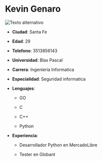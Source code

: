 # Kevin Genaro

![Texto alternativo](/ruta/a/la/imagen.jpg)

* **Ciudad**: Santa Fe

* **Edad**: 29

* **Telefono**: 3513856143

* **Universidad**: Blas Pascal

* **Carrera**: Ingenieria Informatica

* **Especialidad**: Seguridad informatica

* **Lenguajes**:

    * GO

    * C

    * C++

    * Python 

* **Experiencia**:

    * Desarrollador Python en MercadoLibre

    * Tester en Globant
